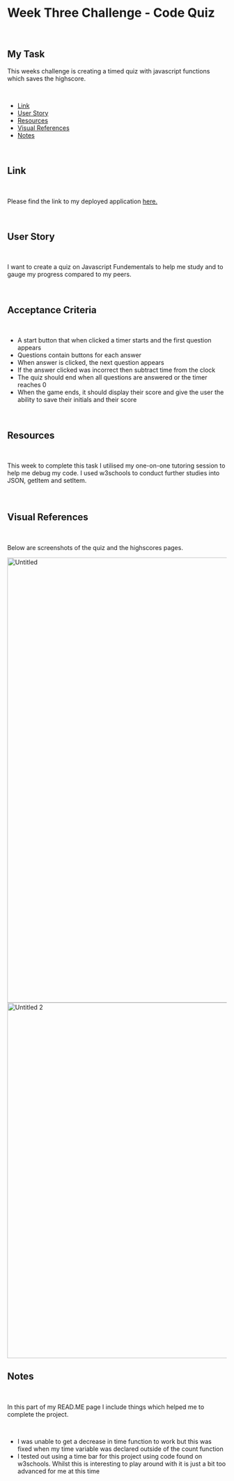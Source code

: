# <h1>Week Three Challenge - Code Quiz</h1>
  <br/>
 <h2>My Task</h2> 
   <p>This weeks challenge is creating a timed quiz with javascript functions which saves the highscore.</p>
  
 <br/>
  <ul>
    <li><a href="https://github.com/tyrkgithub/code-quiz/blob/main/README.md#link">Link</a></li>
    <li><a href="https://github.com/tyrkgithub/code-quiz/blob/main/README.md#acceptance-criteria">User Story</a></li>
    <li><a href="https://github.com/tyrkgithub/code-quiz/blob/main/README.md#resources">Resources</a></li>
    <li><a href="https://github.com/tyrkgithub/code-quiz/blob/main/README.md#visual-references">Visual References</a></li>
    <li><a href="https://github.com/tyrkgithub/code-quiz/blob/main/README.md#notes">Notes</a></li>
  
  </ul>
  <br/>
  
 <h2>Link</h2>
  
  <br/>
  
  <p> Please find the link to my deployed application <a href="https://tyrkgithub.github.io/bootstrap-portfolio](https://tyrkgithub.github.io/Code-Quiz">here.</a> </p>
  
  <br/>
  
 <h2>User Story</h2>
  
  <br/>
  
  <p>I want to create a quiz on Javascript Fundementals to help me study and to gauge my progress compared to my peers.<br/>
  </p>
  
  <br/>
  
<h2>Acceptance Criteria</h2>

  <br/>
  
  <ul>
    <li>A start button that when clicked a timer starts and the first question appears</li>
    <li>Questions contain buttons for each answer</li>
    <li>When answer is clicked, the next question appears</li>
    <li>If the answer clicked was incorrect then subtract time from the clock</li>
    <li>The quiz should end when all questions are answered or the timer reaches 0</li>
    <li>When the game ends, it should display their score and give the user the ability to save their initials and their score</li>
  </ul>
  
  <br/>

<h2>Resources</h2>

  <br/>
 
  <p>This week to complete this task I utilised my one-on-one tutoring session to help me debug my code. I used w3schools to conduct further studies into JSON, getItem and setItem.<br/>
 <br/>
  
  <br/>

 <h2>Visual References</h2>
 
  <br/>

  <p>Below are screenshots of the quiz and the highscores pages.</p>

<img width="1019" alt="Untitled" src="https://user-images.githubusercontent.com/118772733/214346981-5f11bd53-2a9a-4b5b-9b75-0d93767b0e4b.png">

<img width="814" alt="Untitled 2" src="https://user-images.githubusercontent.com/118772733/214346985-fc8ff302-f965-4446-b125-492c0aadc576.png">



  <br/>
   
 <h2>Notes</h2>
 

  <br/>
  
  <p>In this part of my READ.ME page I include things which helped me to complete the project.</p>
  
  <br/>
  
  <ul>
   <li>I was unable to get a decrease in time function to work but this was fixed when my time variable was declared outside of the count function</li>
   <li>I tested out using a time bar for this project using code found on w3schools. Whilst this is interesting to play around with it is just a bit too advanced for me at this time</li>

